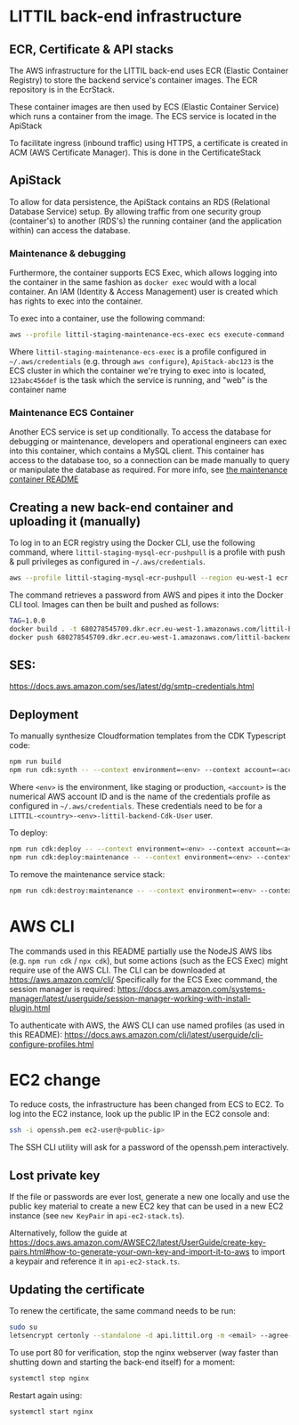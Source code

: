 # LITTIL back-end infrastructure

## ECR, Certificate & API stacks

The AWS infrastructure for the LITTIL back-end uses ECR (Elastic Container Registry) to store the backend service's
container images. The ECR repository is in the EcrStack.

These container images are then used by ECS (Elastic Container Service) which runs a container from the image. The ECS
service is located in the ApiStack

To facilitate ingress (inbound traffic) using HTTPS, a certificate is created in ACM (AWS Certificate Manager). This is
done in the CertificateStack

## ApiStack

To allow for data persistence, the ApiStack contains an RDS (Relational Database Service) setup. By allowing traffic
from one security group (container's) to another (RDS's) the running container (and the application within) can access
the database.

### Maintenance & debugging

Furthermore, the container supports ECS Exec, which allows logging into the container in the same fashion
as `docker exec` would with a local container. An IAM (Identity & Access Management) user is created which has rights to
exec into the container.

To exec into a container, use the following command:

```bash
aws --profile littil-staging-maintenance-ecs-exec ecs execute-command --cluster Some-Cluster-abc123 --task 123abc456def --container web --command "sh" --interactive
```

Where `littil-staging-maintenance-ecs-exec` is a profile configured in `~/.aws/credentials` (e.g.
through `aws configure`), `ApiStack-abc123` is the ECS cluster in which the container we're trying to exec into is
located, `123abc456def` is the task which the service is running, and "web" is the container name

### Maintenance ECS Container

Another ECS service is set up conditionally. To access the database for debugging or maintenance, developers and
operational engineers can exec into this container, which contains a MySQL client. This container has access to the
database too, so a connection can be made manually to query or manipulate the database as required. For more info,
see [the maintenance container README](maintenance-container/README.md)

## Creating a new back-end container and uploading it (manually)

To log in to an ECR registry using the Docker CLI, use the following command, where `littil-staging-mysql-ecr-pushpull`
is a profile with push & pull privileges as configured in `~/.aws/credentials`.

```bash
aws --profile littil-staging-mysql-ecr-pushpull --region eu-west-1 ecr get-login-password | docker login --username AWS --password-stdin 123456789.dkr.ecr.eu-west-1.amazonaws.com/littil-backend
```

The command retrieves a password from AWS and pipes it into the Docker CLI tool. Images can then be built and pushed as
follows:

```bash
TAG=1.0.0
docker build . -t 680278545709.dkr.ecr.eu-west-1.amazonaws.com/littil-backend:$TAG
docker push 680278545709.dkr.ecr.eu-west-1.amazonaws.com/littil-backend:$TAG
```

## SES:

https://docs.aws.amazon.com/ses/latest/dg/smtp-credentials.html

## Deployment

To manually synthesize Cloudformation templates from the CDK Typescript code:

```bash
npm run build
npm run cdk:synth -- --context environment=<env> --context account=<account>  --profile=<profile>
```

Where `<env>` is the environment, like staging or production, `<account>` is the numerical AWS account ID and <profile> is the
name of the credentials profile as configured in `~/.aws/credentials`. These credentials need to be for
a `LITTIL-<country>-<env>-littil-backend-Cdk-User` user.

To deploy:

```bash
npm run cdk:deploy -- --context environment=<env> --context account=<account>  --profile=<profile>
npm run cdk:deploy:maintenance -- --context environment=<env> --context account=<account>  --profile=<profile>
```

To remove the maintenance service stack:
```bash
npm run cdk:destroy:maintenance -- --context environment=<env> --context account=<account>  --profile=<profile>
```

# AWS CLI

The commands used in this README partially use the NodeJS AWS libs (e.g. `npm run cdk` / `npx cdk`), but some actions (such as the ECS Exec) might require use of the AWS CLI.
The CLI can be downloaded at https://aws.amazon.com/cli/
Specifically for the ECS Exec command, the session manager is required: https://docs.aws.amazon.com/systems-manager/latest/userguide/session-manager-working-with-install-plugin.html

To authenticate with AWS, the AWS CLI can use named profiles (as used in this README): https://docs.aws.amazon.com/cli/latest/userguide/cli-configure-profiles.html

# EC2 change

To reduce costs, the infrastructure has been changed from ECS to EC2. To log into the EC2 instance, look up the public IP in the EC2 console and:
```bash
ssh -i openssh.pem ec2-user@<public-ip>
```

The SSH CLI utility will ask for a password of the openssh.pem interactively.

## Lost private key

If the file or passwords are ever lost, generate a new one locally and use the public key material to create a new EC2 key that can be used in a new EC2 instance (see `new KeyPair` in `api-ec2-stack.ts`).

Alternatively, follow the guide at https://docs.aws.amazon.com/AWSEC2/latest/UserGuide/create-key-pairs.html#how-to-generate-your-own-key-and-import-it-to-aws to import a keypair and reference it in `api-ec2-stack.ts`.

## Updating the certificate

To renew the certificate, the same command needs to be run:
```bash
sudo su
letsencrypt certonly --standalone -d api.littil.org -m <email> --agree-tos --no-eff-email
```

To use port 80 for verification, stop the nginx webserver (way faster than shutting down and starting the back-end itself) for a moment:
```bash
systemctl stop nginx
```

Restart again using:
```bash
systemctl start nginx
```
